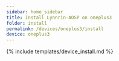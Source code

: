 ```yaml
---
sidebar: home_sidebar
title: Install Lynnrin-AOSP on oneplus3
folder: install
permalink: /devices/oneplus3/install
device: oneplus3
---
```

{% include templates/device_install.md %}
